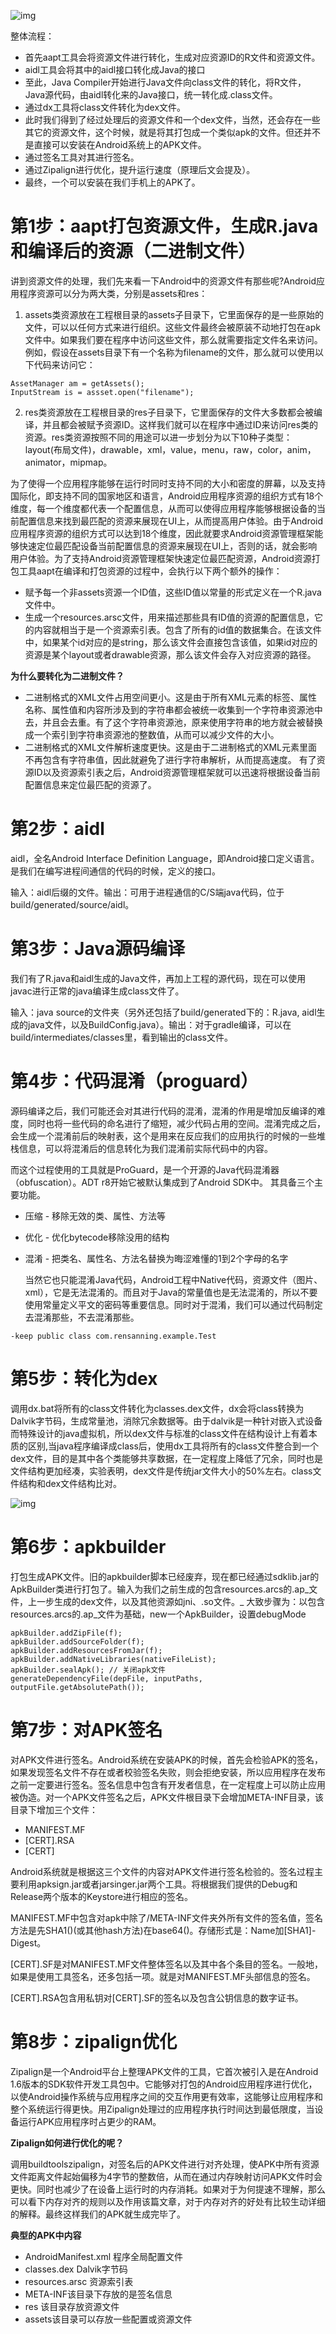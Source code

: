 ![img](Android项目构建流程_imgs\Android项目构建流程_1.png)

整体流程：

- 首先aapt工具会将资源文件进行转化，生成对应资源ID的R文件和资源文件。
- aidl工具会将其中的aidl接口转化成Java的接口
- 至此，Java Compiler开始进行Java文件向class文件的转化，将R文件，Java源代码，由aidl转化来的Java接口，统一转化成.class文件。
- 通过dx工具将class文件转化为dex文件。
- 此时我们得到了经过处理后的资源文件和一个dex文件，当然，还会存在一些其它的资源文件，这个时候，就是将其打包成一个类似apk的文件。但还并不是直接可以安装在Android系统上的APK文件。
- 通过签名工具对其进行签名。
- 通过Zipalign进行优化，提升运行速度（原理后文会提及）。
- 最终，一个可以安装在我们手机上的APK了。

# 第1步：aapt打包资源文件，生成R.java和编译后的资源（二进制文件）

讲到资源文件的处理，我们先来看一下Android中的资源文件有那些呢?Android应用程序资源可以分为两大类，分别是assets和res：

1. assets类资源放在工程根目录的assets子目录下，它里面保存的是一些原始的文件，可以以任何方式来进行组织。这些文件最终会被原装不动地打包在apk文件中。如果我们要在程序中访问这些文件，那么就需要指定文件名来访问。例如，假设在assets目录下有一个名称为filename的文件，那么就可以使用以下代码来访问它：

```
AssetManager am = getAssets();    
InputStream is = assset.open("filename");  
```

2. res类资源放在工程根目录的res子目录下，它里面保存的文件大多数都会被编译，并且都会被赋予资源ID。这样我们就可以在程序中通过ID来访问res类的资源。res类资源按照不同的用途可以进一步划分为以下10种子类型：layout(布局文件)，drawable，xml，value，menu，raw，color，anim，animator，mipmap。

为了使得一个应用程序能够在运行时同时支持不同的大小和密度的屏幕，以及支持国际化，即支持不同的国家地区和语言，Android应用程序资源的组织方式有18个维度，每一个维度都代表一个配置信息，从而可以使得应用程序能够根据设备的当前配置信息来找到最匹配的资源来展现在UI上，从而提高用户体验。由于Android应用程序资源的组织方式可以达到18个维度，因此就要求Android资源管理框架能够快速定位最匹配设备当前配置信息的资源来展现在UI上，否则的话，就会影响用户体验。为了支持Android资源管理框架快速定位最匹配资源，Android资源打包工具aapt在编译和打包资源的过程中，会执行以下两个额外的操作：

- 赋予每一个非assets资源一个ID值，这些ID值以常量的形式定义在一个R.java文件中。
- 生成一个resources.arsc文件，用来描述那些具有ID值的资源的配置信息，它的内容就相当于是一个资源索引表。包含了所有的id值的数据集合。在该文件中，如果某个id对应的是string，那么该文件会直接包含该值，如果id对应的资源是某个layout或者drawable资源，那么该文件会存入对应资源的路径。

**为什么要转化为二进制文件？**

- 二进制格式的XML文件占用空间更小。这是由于所有XML元素的标签、属性名称、属性值和内容所涉及到的字符串都会被统一收集到一个字符串资源池中去，并且会去重。有了这个字符串资源池，原来使用字符串的地方就会被替换成一个索引到字符串资源池的整数值，从而可以减少文件的大小。
- 二进制格式的XML文件解析速度更快。这是由于二进制格式的XML元素里面不再包含有字符串值，因此就避免了进行字符串解析，从而提高速度。
  有了资源ID以及资源索引表之后，Android资源管理框架就可以迅速将根据设备当前配置信息来定位最匹配的资源了。

# 第2步：aidl

aidl，全名Android Interface Definition Language，即Android接口定义语言。是我们在编写进程间通信的代码的时候，定义的接口。

输入：aidl后缀的文件。输出：可用于进程通信的C/S端java代码，位于build/generated/source/aidl。

# 第3步：Java源码编译

我们有了R.java和aidl生成的Java文件，再加上工程的源代码，现在可以使用javac进行正常的java编译生成class文件了。

输入：java source的文件夹（另外还包括了build/generated下的：R.java, aidl生成的java文件，以及BuildConfig.java）。输出：对于gradle编译，可以在build/intermediates/classes里，看到输出的class文件。

# 第4步：代码混淆（proguard）

源码编译之后，我们可能还会对其进行代码的混淆，混淆的作用是增加反编译的难度，同时也将一些代码的命名进行了缩短，减少代码占用的空间。混淆完成之后，会生成一个混淆前后的映射表，这个是用来在反应我们的应用执行的时候的一些堆栈信息，可以将混淆后的信息转化为我们混淆前实际代码中的内容。

而这个过程使用的工具就是ProGuard，是一个开源的Java代码混淆器（obfuscation）。ADT r8开始它被默认集成到了Android SDK中。 其具备三个主要功能。

- 压缩 - 移除无效的类、属性、方法等

- 优化 - 优化bytecode移除没用的结构

- 混淆 - 把类名、属性名、方法名替换为晦涩难懂的1到2个字母的名字

  当然它也只能混淆Java代码，Android工程中Native代码，资源文件（图片、xml），它是无法混淆的。而且对于Java的常量值也是无法混淆的，所以不要使用常量定义平文的密码等重要信息。同时对于混淆，我们可以通过代码制定去混淆那些，不去混淆那些。

```
-keep public class com.rensanning.example.Test
```

# 第5步：转化为dex

调用dx.bat将所有的class文件转化为classes.dex文件，dx会将class转换为Dalvik字节码，生成常量池，消除冗余数据等。由于dalvik是一种针对嵌入式设备而特殊设计的java虚拟机，所以dex文件与标准的class文件在结构设计上有着本质的区别,当java程序编译成class后，使用dx工具将所有的class文件整合到一个dex文件，目的是其中各个类能够共享数据，在一定程度上降低了冗余，同时也是文件结构更加经凑，实验表明，dex文件是传统jar文件大小的50%左右。class文件结构和dex文件结构比对。

![img](Android项目构建流程_imgs\Android项目构建流程_2.png)

# 第6步：apkbuilder

打包生成APK文件。旧的apkbuilder脚本已经废弃，现在都已经通过sdklib.jar的ApkBuilder类进行打包了。输入为我们之前生成的包含resources.arcs的.ap_文件，上一步生成的dex文件，以及其他资源如jni、.so文件。_
大致步骤为：以包含resources.arcs的.ap_文件为基础，new一个ApkBuilder，设置debugMode

```
apkBuilder.addZipFile(f);
apkBuilder.addSourceFolder(f);
apkBuilder.addResourcesFromJar(f);
apkBuilder.addNativeLibraries(nativeFileList);
apkBuilder.sealApk(); // 关闭apk文件
generateDependencyFile(depFile, inputPaths, outputFile.getAbsolutePath());
```

# 第7步：对APK签名

对APK文件进行签名。Android系统在安装APK的时候，首先会检验APK的签名，如果发现签名文件不存在或者校验签名失败，则会拒绝安装，所以应用程序在发布之前一定要进行签名。签名信息中包含有开发者信息，在一定程度上可以防止应用被伪造。对一个APK文件签名之后，APK文件根目录下会增加META-INF目录，该目录下增加三个文件：

- MANIFEST.MF
- [CERT].RSA
- [CERT]

Android系统就是根据这三个文件的内容对APK文件进行签名检验的。签名过程主要利用apksign.jar或者jarsinger.jar两个工具。将根据我们提供的Debug和Release两个版本的Keystore进行相应的签名。

MANIFEST.MF中包含对apk中除了/META-INF文件夹外所有文件的签名值，签名方法是先SHA1()(或其他hash方法)在base64()。存储形式是：Name加[SHA1]-Digest。

[CERT].SF是对MANIFEST.MF文件整体签名以及其中各个条目的签名。一般地，如果是使用工具签名，还多包括一项。就是对MANIFEST.MF头部信息的签名。

[CERT].RSA包含用私钥对[CERT].SF的签名以及包含公钥信息的数字证书。

# 第8步：zipalign优化

Zipalign是一个Android平台上整理APK文件的工具，它首次被引入是在Android 1.6版本的SDK软件开发工具包中。它能够对打包的Android应用程序进行优化， 以使Android操作系统与应用程序之间的交互作用更有效率，这能够让应用程序和整个系统运行得更快。用Zipalign处理过的应用程序执行时间达到最低限度，当设备运行APK应用程序时占更少的RAM。

**Zipalign如何进行优化的呢？**

调用buildtoolszipalign，对签名后的APK文件进行对齐处理，使APK中所有资源文件距离文件起始偏移为4字节的整数倍，从而在通过内存映射访问APK文件时会更快。同时也减少了在设备上运行时的内存消耗。如果对于为何提速不理解，那么可以看下内存对齐的规则以及作用该篇文章，对于内存对齐的好处有比较生动详细的解释。最终这样我们的APK就生成完毕了。

**典型的APK中内容**

- AndroidManifest.xml 程序全局配置文件
- classes.dex Dalvik字节码
- resources.arsc 资源索引表
- META-INF该目录下存放的是签名信息
- res 该目录存放资源文件
- assets该目录可以存放一些配置或资源文件